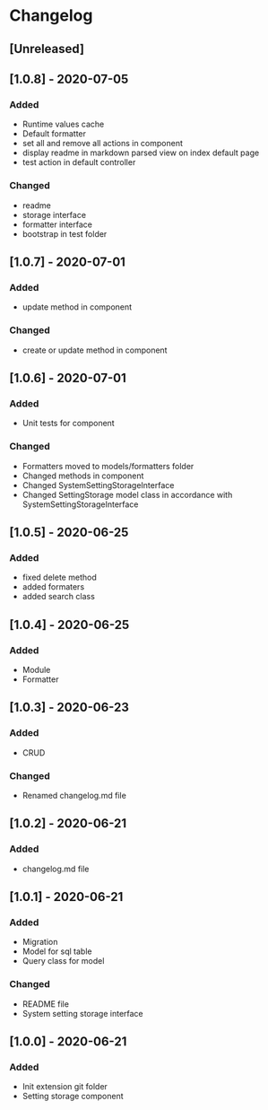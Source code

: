 # Changelog

## [Unreleased]

## [1.0.8] - 2020-07-05
### Added
- Runtime values cache
- Default formatter
- set all and remove all actions in component
- display readme in markdown parsed view on index default page
- test action in default controller
### Changed
- readme
- storage interface
- formatter interface
- bootstrap in test folder

## [1.0.7] - 2020-07-01
### Added
- update method in component
### Changed
- create or update method in component

## [1.0.6] - 2020-07-01
### Added
- Unit tests for component
### Changed
- Formatters moved to models/formatters folder
- Changed methods in component
- Changed SystemSettingStorageInterface
- Changed SettingStorage model class in accordance with SystemSettingStorageInterface

## [1.0.5] - 2020-06-25
### Added
- fixed delete method
- added formaters
- added search class

## [1.0.4] - 2020-06-25
### Added
- Module
- Formatter

## [1.0.3] - 2020-06-23
### Added
- CRUD
### Changed
- Renamed changelog.md file

## [1.0.2] - 2020-06-21
### Added
- changelog.md file

## [1.0.1] - 2020-06-21
### Added
- Migration
- Model for sql table
- Query class for model
### Changed
- README file
- System setting storage interface

## [1.0.0] - 2020-06-21
### Added
- Init extension git folder
- Setting storage component
